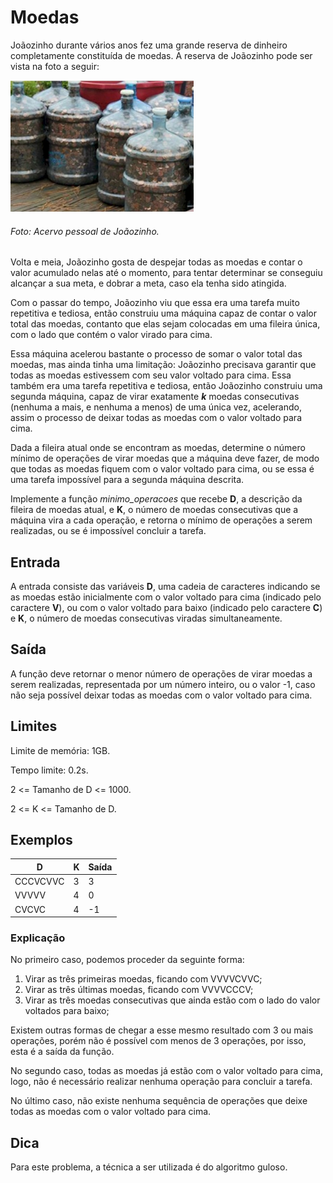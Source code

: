 # Moedas

Joãozinho durante vários anos fez uma grande reserva de dinheiro completamente
constituída de moedas. A reserva de Joãozinho pode ser vista na foto a seguir:

![Reserva de moedas de Joãozinho](moedas-galao.png)

###### Foto: Acervo pessoal de Joãozinho.

Volta e meia, Joãozinho gosta de despejar todas as moedas e contar o valor
acumulado nelas até o momento, para tentar determinar se conseguiu alcançar a
sua meta, e dobrar a meta, caso ela tenha sido atingida.

Com o passar do tempo, Joãozinho viu que essa era uma tarefa muito repetitiva e
tediosa, então construiu uma máquina capaz de contar o valor total das moedas,
contanto que elas sejam colocadas em uma fileira única, com o lado que contém o
valor virado para cima.

Essa máquina acelerou bastante o processo de somar o valor total das moedas, mas
ainda tinha uma limitação: Joãozinho precisava garantir que todas as moedas
estivessem com seu valor voltado para cima. Essa também era uma tarefa
repetitiva e tediosa, então Joãozinho construiu uma segunda máquina, capaz de
virar exatamente ***k*** moedas consecutivas (nenhuma a mais, e nenhuma a menos)
de uma única vez, acelerando, assim o processo de deixar todas as moedas com o
valor voltado para cima.

Dada a fileira atual onde se encontram as moedas, determine o número mínimo de
operações de virar moedas que a máquina deve fazer, de modo que todas as moedas
fiquem com o valor voltado para cima, ou se essa é uma tarefa impossível para a
segunda máquina descrita.

Implemente a função *minimo_operacoes* que recebe **D**, a descrição da fileira
de moedas atual, e **K**, o número de moedas consecutivas que a máquina vira a
cada operação, e retorna o mínimo de operações a serem realizadas, ou se é
impossível concluir a tarefa.

## Entrada

A entrada consiste das variáveis **D**, uma cadeia de caracteres indicando se as
moedas estão inicialmente com o valor voltado para cima (indicado pelo caractere
**V**), ou com o valor voltado para baixo (indicado pelo caractere **C**) e
**K**, o número de moedas consecutivas viradas simultaneamente.

## Saída

A função deve retornar o menor número de operações de virar moedas a serem
realizadas, representada por um número inteiro, ou o valor -1, caso não seja
possível deixar todas as moedas com o valor voltado para cima.

## Limites

Limite de memória: 1GB.

Tempo limite: 0.2s.

2 <= Tamanho de D <= 1000.

2 <= K <= Tamanho de D.

## Exemplos

D | K | Saída
--- | --- | ---
CCCVCVVC | 3 | 3
VVVVV | 4 | 0
CVCVC | 4 | -1

### Explicação

No primeiro caso, podemos proceder da seguinte forma:
1. Virar as três primeiras moedas, ficando com VVVVCVVC;
2. Virar as três últimas moedas, ficando com VVVVCCCV;
3. Virar as três moedas consecutivas que ainda estão com o lado do valor
voltados para baixo;

Existem outras formas de chegar a esse mesmo resultado com 3 ou mais operações,
porém não é possível com menos de 3 operações, por isso, esta é a saída da
função.

No segundo caso, todas as moedas já estão com o valor voltado para cima, logo,
não é necessário realizar nenhuma operação para concluir a tarefa.

No último caso, não existe nenhuma sequência de operações que deixe todas as
moedas com o valor voltado para cima.

## Dica

Para este problema, a técnica a ser utilizada é do algoritmo guloso.